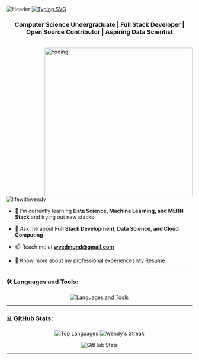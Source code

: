 ![Header](https://github.com/lifewithwendy/lifewithwendy/blob/main/header-image.png)
<a href="https://git.io/typing-svg"><img src="https://readme-typing-svg.demolab.com?font=Fira+Code&size=30&pause=1000&center=true&vCenter=true&width=800&lines=Hello+%F0%9F%91%8B!+I'm+Wendt+Edmund" alt="Typing SVG" /></a>

<h3 align="center">Computer Science Undergraduate | Full Stack Developer | Open Source Contributor | Aspiring Data Scientist </h3>
<br/>

<img align="right" alt="coding" width="400" src="https://media.giphy.com/media/v1.Y2lkPTc5MGI3NjExa3VvNmdkNDhrcnZrMzRmdHh2MWUyMnlxeXl2YTBuY3BhMmJ3eHlmcCZlcD12MV9pbnRlcm5hbF9naWZfYnlfaWQmY3Q9Zw/L1R1tvI9svkIWwpVYr/giphy.gif">

<p align="left"> <img src="https://komarev.com/ghpvc/?username=lifewithwendy&label=Profile%20views&color=0e75b6&style=flat" alt="lifewithwendy" /> </p>

- 🌱 I’m currently learning **Data Science, Machine Learning, and MERN Stack** and trying out new stacks

- 💬 Ask me about **Full Stack Development, Data Science, and Cloud Computing**

- 📫 Reach me at **wvedmund@gmail.com**

- 📄 Know more about my professional experiences [My Resume]([[https://drive.google.com/drive/folders/YOUR-FOLDER-ID?usp=sharing](https://drive.google.com/file/d/1V7Po1-YYQ4Xt2l55D2u5gR90fOnhLpbf/view?usp=drive_link)](https://drive.google.com/file/d/1V7Po1-YYQ4Xt2l55D2u5gR90fOnhLpbf/view?usp=drive_link))

---

### 🛠 Languages and Tools:
<p align="center">
  <a href="https://skillicons.dev">
    <img src="https://skillicons.dev/icons?i=html,css,js,python,java,react,nodejs,php,ts,c,cs,dotnet,git,github,tailwind,bootstrap,mysql,firebase,figma,azure&theme=light&perline=13" alt="Languages and Tools" />
  </a>
</p>

---

### 📊 GitHub Stats:
<p align="center">
  <img src="https://github-readme-stats.vercel.app/api/top-langs/?username=lifewithwendy&theme=radical&layout=compact&langs_count=10&hide_border=true" alt="Top Languages" />
  <img src="https://github-readme-streak-stats.herokuapp.com/?user=lifewithwendy&theme=radical&hide_border=true" alt="Wendy's Streak" />
</p>

<p align="center">
  <img src="https://github-readme-stats.vercel.app/api?username=lifewithwendy&theme=radical&show_icons=true&hide_border=true&count_private=true" alt="GitHub Stats" />
</p>


---
<!--
### Connect with me:

[<img align="left" alt="Wendy | LinkedIn" width="30px" src="https://cdn.jsdelivr.net/npm/simple-icons@v3/icons/linkedin.svg" />](https://linkedin.com/in/your-linkedin)
[<img align="left" alt="Wendy | Twitter" width="30px" src="https://cdn.jsdelivr.net/npm/simple-icons@v3/icons/twitter.svg" />](https://twitter.com/your-twitter)
[<img align="left" alt="Wendy | GitHub" width="30px" src="https://cdn.jsdelivr.net/npm/simple-icons@v3/icons/github.svg" />](https://github.com/lifewithwendy)

 Holopin Badges 
[![Wendy's Holopin badges](https://holopin.me/lifewithwendy)](https://holopin.io/@lifewithwendy)
[![An image of @onaliy's Holopin badges, which is a link to view their full Holopin profile](https://holopin.me/onaliy)](https://holopin.io/@onaliy)
-->
